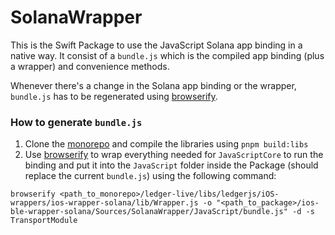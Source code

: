 # SolanaWrapper

This is the Swift Package to use the JavaScript Solana app binding in a native way. It consist of a `bundle.js` which is the compiled app binding (plus a wrapper) and convenience methods.

Whenever there's a change in the Solana app binding or the wrapper, `bundle.js` has to be regenerated using [browserify](https://browserify.org/).

### How to generate `bundle.js`

1. Clone the [monorepo](https://github.com/ledgerhq/ledger-live) and compile the libraries using `pnpm build:libs`
2. Use [browserify](https://browserify.org/) to wrap everything needed for `JavaScriptCore` to run the binding and put it into the `JavaScript` folder inside the Package (should replace the current `bundle.js`) using the following command:

```
browserify <path_to_monorepo>/ledger-live/libs/ledgerjs/iOS-wrappers/ios-wrapper-solana/lib/Wrapper.js -o "<path_to_package>/ios-ble-wrapper-solana/Sources/SolanaWrapper/JavaScript/bundle.js" -d -s TransportModule
```
